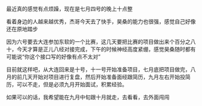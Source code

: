 最近真的感觉有点烦躁，现在是七月四号的晚上十点整

看着身边的人越来越优秀，杰哥今天去了快手，昊桑的能力也很强，感觉自己好像还在原地踏步

因为六号要去大连参加东软的一个比赛，这几天要把比赛的项目做出来个百分之八十，今天才算是正儿八经对接完成，下午的时候神经高度紧绷，感觉昊桑随时都有可能说“你这个接口写的好像有点不太对”

目前就这样吧，从大连回来是十号，十一号开始准备项目，七月底把项目做完，八月的前几天开始对项目进行复盘，然后开始准备面经跟简历，九月左右开始投简历，可以不走，但是必须九月开始面试，积累经验。

如果可以的话，我希望能在九月中旬跟十月就走，去看看，去外面闯闯